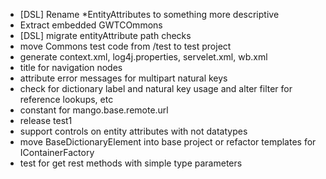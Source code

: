 * [DSL] Rename *EntityAttributes to something more descriptive 
* Extract embedded GWTCOmmons
* [DSL] migrate entityAttribute path checks
* move Commons test code from /test to test project
* generate context.xml, log4j.properties, servelet.xml, wb.xml
* title for navigation nodes
* attribute error messages for multipart natural keys
* check for dictionary label and natural key usage and alter filter for reference lookups, etc
* constant for mango.base.remote.url
* release test1
* support controls on entity attributes with not datatypes
* move BaseDictionaryElement into base project or refactor templates for IContainerFactory
* test for get rest methods with simple type parameters 